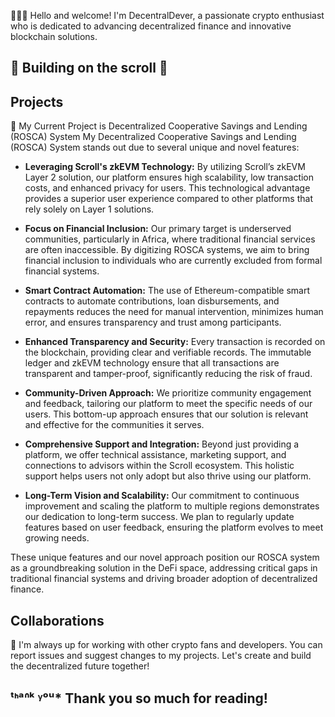 
🚀🚀🚀
Hello and welcome! I'm DecentralDever, a passionate crypto enthusiast who is dedicated to advancing decentralized finance and innovative blockchain solutions. 

## 📜 Building on the scroll 📜

## Projects

📝 My Current Project is Decentralized Cooperative Savings and Lending (ROSCA) System
My Decentralized Cooperative Savings and Lending (ROSCA) System stands out due to several unique and novel features:

- **Leveraging Scroll's zkEVM Technology:** 
  By utilizing Scroll’s zkEVM Layer 2 solution, our platform ensures high scalability, low transaction costs, and enhanced privacy for users. This technological advantage provides a superior user experience compared to other platforms that rely solely on Layer 1 solutions.

- **Focus on Financial Inclusion:** 
  Our primary target is underserved communities, particularly in Africa, where traditional financial services are often inaccessible. By digitizing ROSCA systems, we aim to bring financial inclusion to individuals who are currently excluded from formal financial systems.

- **Smart Contract Automation:** 
  The use of Ethereum-compatible smart contracts to automate contributions, loan disbursements, and repayments reduces the need for manual intervention, minimizes human error, and ensures transparency and trust among participants.

- **Enhanced Transparency and Security:** 
  Every transaction is recorded on the blockchain, providing clear and verifiable records. The immutable ledger and zkEVM technology ensure that all transactions are transparent and tamper-proof, significantly reducing the risk of fraud.

- **Community-Driven Approach:** 
  We prioritize community engagement and feedback, tailoring our platform to meet the specific needs of our users. This bottom-up approach ensures that our solution is relevant and effective for the communities it serves.

- **Comprehensive Support and Integration:** 
  Beyond just providing a platform, we offer technical assistance, marketing support, and connections to advisors within the Scroll ecosystem. This holistic support helps users not only adopt but also thrive using our platform.

- **Long-Term Vision and Scalability:** 
  Our commitment to continuous improvement and scaling the platform to multiple regions demonstrates our dedication to long-term success. We plan to regularly update features based on user feedback, ensuring the platform evolves to meet growing needs.

These unique features and our novel approach position our ROSCA system as a groundbreaking solution in the DeFi space, addressing critical gaps in traditional financial systems and driving broader adoption of decentralized finance.



## Collaborations 

💫 I'm always up for working with other crypto fans and developers. You can report issues and suggest changes to my projects. Let's create and build the decentralized future together!

## ᵗᑋᵃᐢᵏ ᵞᵒᵘ* Thank you so much for reading!

